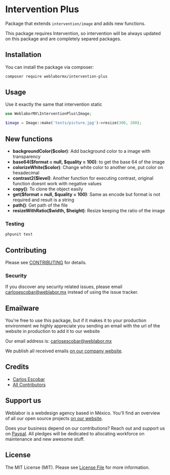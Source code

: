 # Intervention Plus

Package that extends `intervention/image` and adds new functions.

This package requires Intervention, so intervention will be always updated on this package and are completely separed packages.

## Installation

You can install the package via composer:

```bash
composer require weblabormx/intervention-plus
```

## Usage

Use it exactly the same that intervention static

```php
use WeblaborMX\InterventionPlus\Image;

$image = Image::make('tests/picture.jpg')->resize(300, 200);
```

## New functions

- **backgroundColor($color)**: Add background color to a image with transparency
- **base64($format = null, $quality = 100)**: to get the base 64 of the image
- **colorizeWhite($color)**: Change white color to another one, put color on hexadecimal
- **contrast2($level)**: Another function for executing contrast, original function doesnt work with negative values
- **copy()**: To clone the object easily
- **get($format = null, $quality = 100)**: Same as encode but format is not required and result is a string
- **path()**: Get path of the file
- **resizeWithRatio($width, $height)**: Resize keeping the ratio of the image


### Testing

``` bash
phpunit test
```

## Contributing

Please see [CONTRIBUTING](CONTRIBUTING.md) for details.

### Security

If you discover any security related issues, please email carlosescobar@weblabor.mx instead of using the issue tracker.

## Emailware

You're free to use this package, but if it makes it to your production environment we highly appreciate you sending an email with the url of the website in production to add it to our website

Our email address is: carlosescobar@weblabor.mx

We publish all received emails [on our company website](http://weblabor.mx).

## Credits

- [Carlos Escobar](https://github.com/skalero01)
- [All Contributors](../../contributors)

## Support us

Weblabor is a webdesign agency based in México. You'll find an overview of all our open source projects [on our website](http://weblabor.mx).

Does your business depend on our contributions? Reach out and support us on [Paypal](http://paypal.me/weblabormx). 
All pledges will be dedicated to allocating workforce on maintenance and new awesome stuff.

## License

The MIT License (MIT). Please see [License File](LICENSE.md) for more information.
